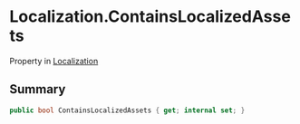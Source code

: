 # Localization.ContainsLocalizedAssets

Property in [Localization](/api/csharp/yarn.unity.localization.md)

## Summary



```csharp
public bool ContainsLocalizedAssets { get; internal set; }
```

